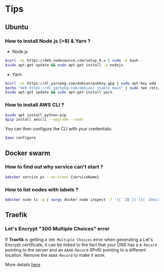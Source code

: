 # Tips

## Ubuntu

### How to install Node.js (>8) & Yarn ?

* Node.js
  
```bash
$curl -sL https://deb.nodesource.com/setup_8.x | sudo -E bash -
$sudo apt-get update && sudo apt-get install -y nodejs
```
* Yarn

```bash
$curl -sL https://dl.yarnpkg.com/debian/pubkey.gpg | sudo apt-key add -
$echo "deb https://dl.yarnpkg.com/debian/ stable main" | sudo tee /etc/apt/sources.list.d/yarn.list
$sudo apt-get update && sudo apt-get install yarn
```
  
### How to install AWS CLI ?

```bash
$sudo apt install python-pip
$pip install awscli --upgrade --user
```

You can then configure the CLI with your credentials:

```bash
$aws configure
```

## Docker swarm

### How to find out why service can't start ?

```bash
$docker service ps --no-trunc {serviceName}
```

### How to list nodes with labels ?

```bash
$docker node ls -q | xargs docker node inspect -f '{{ .ID }} [{{ .Description.Hostname }}]: {{ .Spec.Labels }}'
```

## Traefik

### Let's Encrypt "300 Multiple Choices" error

If **Traefik** is getting a `300 Multiple Choices` error when generating a Let's Encrypt certificate, it can be linked to the fact that your DNS has a `A-Record` pointing to the server and an `AAAA-Record` (IPv6) pointing to a different location. Remove the `AAAA-Record` to make it work

More details [here](https://dev.to/c33s/lets-encrypt-certbotacmesh-and-the-300-multiple-choices-error-3e4i)

